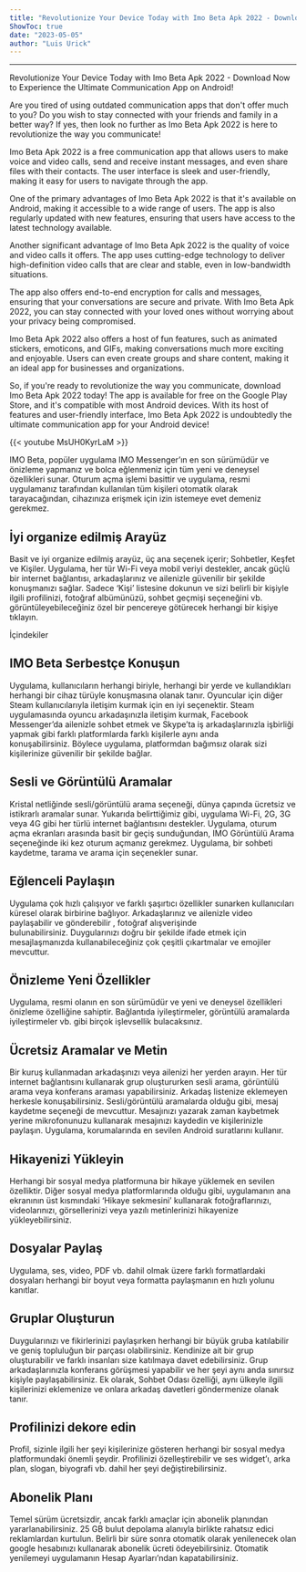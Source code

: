 ```yaml
---
title: "Revolutionize Your Device Today with Imo Beta Apk 2022 - Download Now to Experience the Ultimate Communication App on Android!"
ShowToc: true 
date: "2023-05-05"
author: "Luis Urick"
---
```

*****
Revolutionize Your Device Today with Imo Beta Apk 2022 - Download Now to Experience the Ultimate Communication App on Android!

Are you tired of using outdated communication apps that don't offer much to you? Do you wish to stay connected with your friends and family in a better way? If yes, then look no further as Imo Beta Apk 2022 is here to revolutionize the way you communicate!

Imo Beta Apk 2022 is a free communication app that allows users to make voice and video calls, send and receive instant messages, and even share files with their contacts. The user interface is sleek and user-friendly, making it easy for users to navigate through the app.

One of the primary advantages of Imo Beta Apk 2022 is that it's available on Android, making it accessible to a wide range of users. The app is also regularly updated with new features, ensuring that users have access to the latest technology available.

Another significant advantage of Imo Beta Apk 2022 is the quality of voice and video calls it offers. The app uses cutting-edge technology to deliver high-definition video calls that are clear and stable, even in low-bandwidth situations.

The app also offers end-to-end encryption for calls and messages, ensuring that your conversations are secure and private. With Imo Beta Apk 2022, you can stay connected with your loved ones without worrying about your privacy being compromised.

Imo Beta Apk 2022 also offers a host of fun features, such as animated stickers, emoticons, and GIFs, making conversations much more exciting and enjoyable. Users can even create groups and share content, making it an ideal app for businesses and organizations.

So, if you're ready to revolutionize the way you communicate, download Imo Beta Apk 2022 today! The app is available for free on the Google Play Store, and it's compatible with most Android devices. With its host of features and user-friendly interface, Imo Beta Apk 2022 is undoubtedly the ultimate communication app for your Android device!

{{< youtube MsUH0KyrLaM >}} 



IMO Beta, popüler uygulama IMO Messenger’ın en son sürümüdür ve önizleme yapmanız ve bolca eğlenmeniz için tüm yeni ve deneysel özellikleri sunar. Oturum açma işlemi basittir ve uygulama, resmi uygulamanız tarafından kullanılan tüm kişileri otomatik olarak tarayacağından, cihazınıza erişmek için izin istemeye evet demeniz gerekmez. 
 
## İyi organize edilmiş Arayüz
 
Basit ve iyi organize edilmiş arayüz, üç ana seçenek içerir; Sohbetler, Keşfet ve Kişiler. Uygulama, her tür Wi-Fi veya mobil veriyi destekler, ancak güçlü bir internet bağlantısı, arkadaşlarınız ve ailenizle güvenilir bir şekilde konuşmanızı sağlar. Sadece ‘Kişi’ listesine dokunun ve sizi belirli bir kişiyle ilgili profilinizi, fotoğraf albümünüzü, sohbet geçmişi seçeneğini vb. görüntüleyebileceğiniz özel bir pencereye götürecek herhangi bir kişiye tıklayın. 
 
İçindekiler
 
## IMO Beta Serbestçe Konuşun
 
Uygulama, kullanıcıların herhangi biriyle, herhangi bir yerde ve kullandıkları herhangi bir cihaz türüyle konuşmasına olanak tanır. Oyuncular için diğer Steam kullanıcılarıyla iletişim kurmak için en iyi seçenektir. Steam uygulamasında oyuncu arkadaşınızla iletişim kurmak, Facebook Messenger’da ailenizle sohbet etmek ve Skype’ta iş arkadaşlarınızla işbirliği yapmak gibi farklı platformlarda farklı kişilerle aynı anda konuşabilirsiniz. Böylece uygulama, platformdan bağımsız olarak sizi kişilerinize güvenilir bir şekilde bağlar. 
 
## Sesli ve Görüntülü Aramalar
 
Kristal netliğinde sesli/görüntülü arama seçeneği, dünya çapında ücretsiz ve istikrarlı aramalar sunar. Yukarıda belirttiğimiz gibi, uygulama Wi-Fi, 2G, 3G veya 4G gibi her türlü internet bağlantısını destekler. Uygulama, oturum açma ekranları arasında basit bir geçiş sunduğundan, IMO Görüntülü Arama seçeneğinde iki kez oturum açmanız gerekmez. Uygulama, bir sohbeti kaydetme, tarama ve arama için seçenekler sunar. 
 
## Eğlenceli Paylaşın
 
Uygulama çok hızlı çalışıyor ve farklı şaşırtıcı özellikler sunarken kullanıcıları küresel olarak birbirine bağlıyor. Arkadaşlarınız ve ailenizle video paylaşabilir ve gönderebilir , fotoğraf alışverişinde bulunabilirsiniz. Duygularınızı doğru bir şekilde ifade etmek için mesajlaşmanızda kullanabileceğiniz çok çeşitli çıkartmalar ve emojiler mevcuttur.  
 
## Önizleme Yeni Özellikler
 
Uygulama, resmi olanın en son sürümüdür ve yeni ve deneysel özellikleri önizleme özelliğine sahiptir. Bağlantıda iyileştirmeler, görüntülü aramalarda iyileştirmeler vb. gibi birçok işlevsellik bulacaksınız. 
 
## Ücretsiz Aramalar ve Metin
 
Bir kuruş kullanmadan arkadaşınızı veya ailenizi her yerden arayın. Her tür internet bağlantısını kullanarak grup oluştururken sesli arama, görüntülü arama veya konferans araması yapabilirsiniz. Arkadaş listenize eklemeyen herkesle konuşabilirsiniz. Sesli/görüntülü aramalarda olduğu gibi, mesaj kaydetme seçeneği de mevcuttur. Mesajınızı yazarak zaman kaybetmek yerine mikrofonunuzu kullanarak mesajınızı kaydedin ve kişilerinizle paylaşın. Uygulama, korumalarında en sevilen Android suratlarını kullanır. 
 
## Hikayenizi Yükleyin
 
Herhangi bir sosyal medya platformuna bir hikaye yüklemek en sevilen özelliktir. Diğer sosyal medya platformlarında olduğu gibi, uygulamanın ana ekranının üst kısmındaki ‘Hikaye sekmesini’ kullanarak fotoğraflarınızı, videolarınızı, görsellerinizi veya yazılı metinlerinizi hikayenize yükleyebilirsiniz. 
 
## Dosyalar Paylaş
 
Uygulama, ses, video, PDF vb. dahil olmak üzere farklı formatlardaki dosyaları herhangi bir boyut veya formatta paylaşmanın en hızlı yolunu kanıtlar. 
 
## Gruplar Oluşturun
 
Duygularınızı ve fikirlerinizi paylaşırken herhangi bir büyük gruba katılabilir ve geniş topluluğun bir parçası olabilirsiniz. Kendinize ait bir grup oluşturabilir ve farklı insanları size katılmaya davet edebilirsiniz. Grup arkadaşlarınızla konferans görüşmesi yapabilir ve her şeyi aynı anda sınırsız kişiyle paylaşabilirsiniz. Ek olarak, Sohbet Odası özelliği, aynı ülkeyle ilgili kişilerinizi eklemenize ve onlara arkadaş davetleri göndermenize olanak tanır. 
 
## Profilinizi dekore edin
 
Profil, sizinle ilgili her şeyi kişilerinize gösteren herhangi bir sosyal medya platformundaki önemli şeydir. Profilinizi özelleştirebilir ve ses widget’ı, arka plan, slogan, biyografi vb. dahil her şeyi değiştirebilirsiniz. 
 
## Abonelik Planı
 
Temel sürüm ücretsizdir, ancak farklı amaçlar için abonelik planından yararlanabilirsiniz. 25 GB bulut depolama alanıyla birlikte rahatsız edici reklamlardan kurtulun. Belirli bir süre sonra otomatik olarak yenilenecek olan google hesabınızı kullanarak abonelik ücreti ödeyebilirsiniz. Otomatik yenilemeyi uygulamanın Hesap Ayarları’ndan kapatabilirsiniz. 



